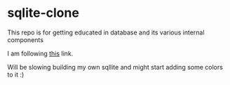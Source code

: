 # sqlite-clone
This repo is for getting educated in database and its various internal components

I am following [this](https://cstack.github.io/db_tutorial/) link.

Will be slowing building my own sqllite and might start adding some colors to it :) 